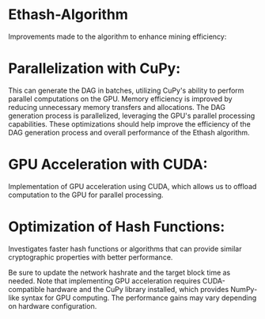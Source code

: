 # Ethash-Algorithm
Improvements made to the algorithm to enhance mining efficiency:

# Parallelization with CuPy: 
This can generate the DAG in batches, utilizing CuPy's ability to perform parallel computations on the GPU.
Memory efficiency is improved by reducing unnecessary memory transfers and allocations.
The DAG generation process is parallelized, leveraging the GPU's parallel processing capabilities.
These optimizations should help improve the efficiency of the DAG generation process and overall performance of the Ethash algorithm.

# GPU Acceleration with CUDA: 
Implementation of GPU acceleration using CUDA, which allows us to offload computation to the GPU for parallel processing.

# Optimization of Hash Functions:
Investigates faster hash functions or algorithms that can provide similar cryptographic properties with better performance.

Be sure to update the network hashrate and the target block time as needed. Note that implementing GPU acceleration requires CUDA-compatible hardware and the CuPy library installed, which provides NumPy-like syntax for GPU computing. The performance gains may vary depending on hardware configuration.
